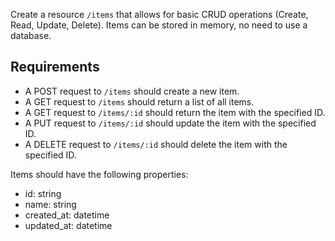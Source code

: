 Create a resource `/items` that allows for basic CRUD operations (Create, Read, Update, Delete).
Items can be stored in memory, no need to use a database.

## Requirements
- A POST request to `/items` should create a new item.
- A GET request to `/items` should return a list of all items.
- A GET request to `/items/:id` should return the item with the specified ID.
- A PUT request to `/items/:id` should update the item with the specified ID.
- A DELETE request to `/items/:id` should delete the item with the specified ID.

Items should have the following properties:
- id: string
- name: string
- created_at: datetime
- updated_at: datetime
